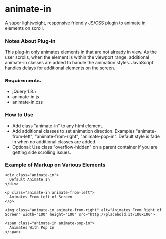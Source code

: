 # animate-in
A super lightweight, responsive friendly JS/CSS plugin to animate in elements on scroll. 

### Notes About Plug-in
This plug-in only animates elements in that are not already in view. As the user scrolls, when the element is within the viewport range, additional animate-in classes are added to handle the animation styles. JavaScript handles delays for additional elements on the screen.

### Requirements:
- jQuery 1.8.+
- animate-in.js
- animate-in.css

### How to Use
- Add class "animate-in" to any html element. 
- Add additional classes to set animation direction. Examples "animate-from-left", "animate-from-right", "animate-pop-in". Default style is fade in when no additional classes are added.
- Optional: Use class "overflow-hidden" on a parent container if you are getting side scrolling issues.  

### Example of Markup on Various Elements
```
<div class="animate-in">
  Default Animate In
</div>

<p class="animate-in animate-from-left">
  Animates From Left of Screen
</p>

<img class="animate-in animate-from-right" alt="Animates From Right of Screen" width="100" height="100" src="http://placehold.it/100x100">

<span class="animate-in animate-pop-in">
  Animates With Pop In
</span>
```


